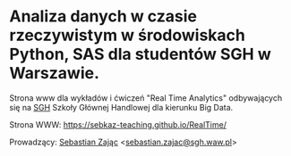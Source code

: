 # Analiza danych w czasie rzeczywistym w środowiskach Python, SAS dla studentów SGH w Warszawie.

Strona www dla wykładów i ćwiczeń "Real Time Analytics" odbywających się 
na [SGH](https://sgh.waw.pl) Szkoły Głównej Handlowej dla kierunku Big Data.

Strona WWW: https://sebkaz-teaching.github.io/RealTime/

Prowadzący: [Sebastian Zając](https://sebastianzajac.pl)
<[sebastian.zajac@sgh.waw.pl](mailto:sebastian.zajac@sgh.waw.pl)>